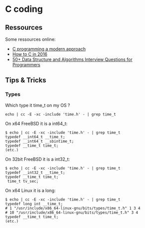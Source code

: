 # C coding

## Ressources

Some ressources online:
 - [C programming a modern approach](http://knking.com/books/c2/index.html)
 - [How to C in 2016](https://matt.sh/howto-c)
 - [50+ Data Structure and Algorithms Interview Questions for Programmers](https://hackernoon.com/50-data-structure-and-algorithms-interview-questions-for-programmers-b4b1ac61f5b0)

## Tips & Tricks

### Types

Which type it time_t on my OS ?
```
echo | cc -E -xc -include 'time.h' - | grep time_t
```

On x64 FreeBSD it is a int64_t:
```
$ echo | cc -E -xc -include 'time.h' - | grep time_t
typedef __int64_t __time_t;
typedef __int64_t __sbintime_t;
typedef __time_t time_t;
(etc.)
```

On 32bit FreeBSD it is a int32_t:
```
$ echo | cc -E -xc -include 'time.h' - | grep time_t
typedef __int32_t __time_t;
typedef __time_t time_t;
 time_t tv_sec;
```

On x64 Linux it is a long:
```
$ echo | cc -E -xc -include 'time.h' - | grep time_t
typedef long int __time_t;
# 1 "/usr/include/x86_64-linux-gnu/bits/types/time_t.h" 1 3 4
# 10 "/usr/include/x86_64-linux-gnu/bits/types/time_t.h" 3 4
typedef __time_t time_t;
(etc.)
```

